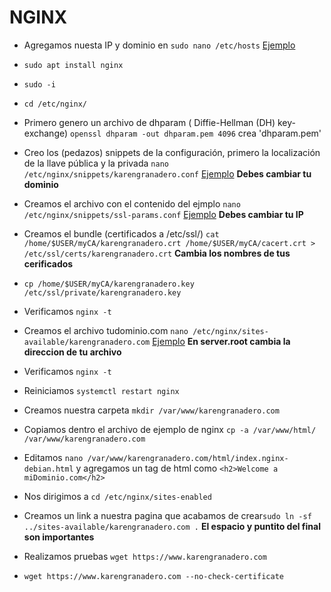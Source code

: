 # NGINX

- Agregamos nuesta IP y dominio en `sudo nano /etc/hosts` [Ejemplo](hosts)

- `sudo apt install nginx`
- `sudo -i`
- `cd /etc/nginx/`
- Primero genero un archivo de dhparam ( Diffie-Hellman (DH) key-exchange) `openssl dhparam -out dhparam.pem 4096` crea 'dhparam.pem'
- Creo los (pedazos) snippets de la configuración, primero la localización de la llave pública y la privada `nano /etc/nginx/snippets/karengranadero.conf` [Ejemplo](./karengranadero.conf) **Debes cambiar tu dominio**
- Creamos el archivo con el contenido del ejmplo `nano /etc/nginx/snippets/ssl-params.conf` [Ejemplo](./ssl-params.conf) **Debes cambiar tu IP**
- Creamos el bundle (certificados a /etc/ssl/) `cat /home/$USER/myCA/karengranadero.crt /home/$USER/myCA/cacert.crt > /etc/ssl/certs/karengranadero.crt` **Cambia los nombres de tus cerificados**
- `cp /home/$USER/myCA/karengranadero.key /etc/ssl/private/karengranadero.key`

- Verificamos `nginx -t`
- Creamos el archivo tudominio.com `nano /etc/nginx/sites-available/karengranadero.com` [Ejemplo](./karengranadero.com) **En server.root cambia la direccion de tu archivo**

- Verificamos `nginx -t`
- Reiniciamos `systemctl restart nginx`
- Creamos nuestra carpeta `mkdir /var/www/karengranadero.com`
- Copiamos dentro el archivo de ejemplo de nginx `cp -a /var/www/html/ /var/www/karengranadero.com`
- Editamos `nano /var/www/karengranadero.com/html/index.nginx-debian.html` y agregamos un tag de html como `<h2>Welcome a miDominio.com</h2>`
- Nos dirigimos a `cd /etc/nginx/sites-enabled`
- Creamos un link a nuestra pagina que acabamos de crear`sudo ln -sf ../sites-available/karengranadero.com .` **El espacio y puntito del final son importantes**
- Realizamos pruebas `wget https://www.karengranadero.com`
- `wget https://www.karengranadero.com --no-check-certificate`

